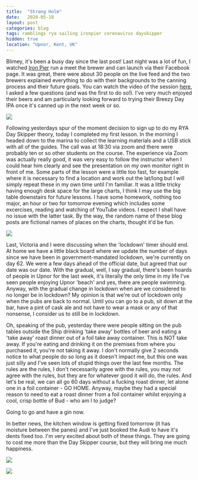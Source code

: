 ```yaml
---
title:  "Strong Holm"
date:   2020-05-18
layout: post
categories: blog
tags: ramblings rya sailing ironpier coronavirus dayskipper
hidden: true
location: "Upnor, Kent, UK"
---
```


Blimey, it's been a busy day since the last post! Last night was a lot of fun, I watched [Iron Pier](https://www.ironpier.beer/) run a meet the brewer and can launch via their Facebook page. It was great, there were about 30 people on the live feed and the two brewers explained everything to do with their backgrounds to the canning process and their future goals. You can watch the video of the session [here](https://www.facebook.com/admiralsarm/videos/260145731773317/), I asked a few questions (and was the first to do so!). I've very much enjoyed their beers and am particularly looking forward to trying their Breezy Day IPA once it's canned up in the next week or so.

![][photo-1]

Following yesterdays spur of the moment decision to sign up to do my RYA Day Skipper theory, today I completed my first lesson. In the morning I headed down to the marina to collect the learning materials and a USB stick with all of the guides. The call was at 18:30 via zoom and there were probably ten or so other students on the course. The experience via Zoom was actually really good, it was very easy to follow the instructor when I could hear him clearly and see the presentation on my own monitor right in front of me. Some parts of the lesson were a little too fast, for example where it is necessary to find a location and work out the lat/long but I will simply repeat these in my own time until I'm familiar. It was a little tricky having enough desk space for the large charts, I think I may use the big table downstairs for future lessons. I have some homework, nothing too major, an hour or two for tomorrow evening which includes some excercises, reading and watching of YouTube videos. I expect I shall have no issue with the latter task. By the way, the random name of these blog posts are fictional names of places on the charts, thought it'd be fun.

![][photo-4]

Last, Victoria and I were discussing when the 'lockdown' timer should end. At home we have a little black board where we update the number of days since we have been in government-mandated lockdown, we're currently on day 62. We were a few days ahead of the official date, but agreed that our date was our date. With the gradual, well, I say gradual, there's been hoards of people in Upnor for the last week, it's literally the only time in my life I've seen people enjoying Upnor 'beach' and yes, there are people swimming. Anyway, with the gradual change in lockdown when are we considered to no longer be in lockdown? My opinion is that we're out of lockdown only when the pubs are back to normal. Until you can go to a pub, sit down at the bar, have a pint of cask ale and not have to wear a mask or any of that nonsense, I consider us to still be in lockdown.

Oh, speaking of the pub, yesterday there were people sitting on the pub tables outside the Ship drinking 'take away' bottles of beer and eating a 'take away' roast dinner out of a foil take away container. This is NOT take away. If you're eating and drinking it on the premises from where you purchased it, you're not taking it away. I don't normally give 2 seconds notice to what people do so long as it doesn't impact me, but this one was just silly and I've seen lots of stupid things over the last few months. The rules are the rules, I don't necessarily agree with the rules, you may not agree with the rules, but they are for whatever good it will do, the rules. And let's be real, we can all go 60 days without a fucking roast dinner, let alone one in a foil container - GO HOME. Anyway, maybe they had a special reason to need to eat a roast dinner from a foil container whilst enjoying a cool, crisp bottle of Bud - who am I to judge?

Going to go and have a gin now.

In better news, the kitchen window is getting fixed tomorrow (it has moisture between the panes) and I've just booked the Audi to have it's dents fixed too. I'm very excited about both of these things. They are going to cost me more than the Day Skipper course, but they will bring me much happiness.

![][photo-2]

![][photo-3]

[photo-1]: /assets/img/strong-holm-1.jpg
[photo-2]: /assets/img/strong-holm-2.jpg
[photo-3]: /assets/img/strong-holm-3.jpg
[photo-4]: /assets/img/strong-holm-4.jpg
